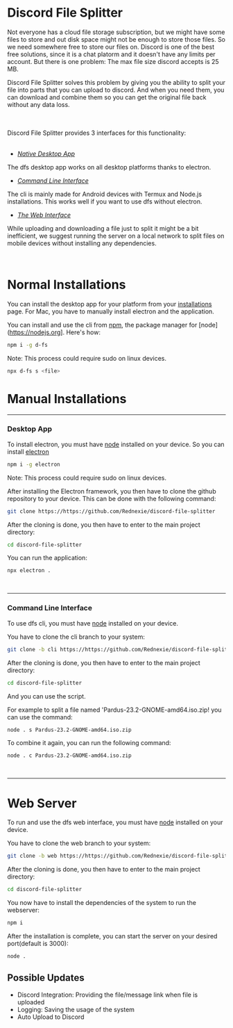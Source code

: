 # Discord File Splitter

Not everyone has a cloud file storage subscription, but we might have some files to store and out disk space might not be enough to store those files. So we need somewhere free to store our files on. Discord is one of the best free solutions, since it is a chat platorm and it doesn't have any limits per account. But there is one problem: The max file size discord accepts is 25 MB.


Discord File Splitter solves this problem by giving you the ability to split your file into parts that you can upload to discord. And when you need them, you can download and combine them so you can get the original file back without any data loss.

<br><br>Discord File Splitter provides 3 interfaces for this functionality: <br><br>

- [*Native Desktop App*](#desktop-app) 

  
The dfs desktop app works on all desktop platforms thanks to electron.
- [*Command Line Interface*](#cli)

  
The cli is mainly made for Android devices with Termux and Node.js installations. This works well if you want to use dfs without electron.
- [*The Web Interface*](#web)


While uploading and downloading a file just to split it might be a bit inefficient, we suggest running the server on a local network to split files on mobile devices without installing any dependencies.

<br>



# Normal Installations

You can install the desktop app for your platform from your [installations](https://github.com/Rednexie/discord-file-splitter/blob/main/installations.md) page. For Mac, you have to manually install electron and the application.



You can install and use the cli from [npm](https://npmjs.com), the package manager for [node](https://nodejs.org]. Here's how:

```bash 
npm i -g d-fs
```
Note: This process could require sudo on linux devices.

```bash
npx d-fs s <file>
```



 # Manual Installations


---

### Desktop App

To install electron, you must have [node](https://nodejs.org) installed on your device. So you can install [electron](https://electronjs.org/)
```bash
npm i -g electron
```


Note: This process could require sudo on linux devices.



After installing the Electron framework, you then have to clone the github repository to your device. This can be done with the following command:

```bash
git clone https://https://github.com/Rednexie/discord-file-splitter
```

After the cloning is done, you then have to enter to the main project directory:

```bash
cd discord-file-splitter
```

You can run the application: 

```
npx electron .
```


<br>

---

### Command Line Interface

To use dfs cli, you must have [node](https://nodejs.org) installed on your device.


You have to clone the cli branch to your system:

```bash
git clone -b cli https://https://github.com/Rednexie/discord-file-splitter
```

After the cloning is done, you then have to enter to the main project directory:

```bash
cd discord-file-splitter
```

And you can use the script.



For example to split a file named 'Pardus-23.2-GNOME-amd64.iso.zip! you can use the command:

```
node . s Pardus-23.2-GNOME-amd64.iso.zip
```


To combine it again, you can run the following command:

```bash
node . c Pardus-23.2-GNOME-amd64.iso.zip
```


<br>

---

# Web Server

To run and use the dfs web interface, you must have [node](https://nodejs.org) installed on your device.


You have to clone the web branch to your system:

```bash
git clone -b web https://https://github.com/Rednexie/discord-file-splitter
```

After the cloning is done, you then have to enter to the main project directory:

```bash
cd discord-file-splitter
```

You now have to install the dependencies of the system to run the webserver:

```bash
npm i
```


After the installation is complete, you can start the server on your desired port(default is 3000):

```bash
node .
```



## Possible Updates
- Discord Integration: Providing the file/message link when file is uploaded
- Logging: Saving the usage of the system
- Auto Upload to Discord
